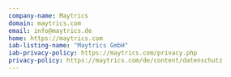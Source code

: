 ```yaml
---
company-name: Maytrics
domain: maytrics.com
email: info@maytrics.de
home: https://maytrics.com
iab-listing-name: "Maytrics GmbH"
iab-privacy-policy: https://maytrics.com/privacy.php
privacy-policy: https://maytrics.com/de/content/datenschutz
---
```




